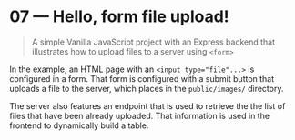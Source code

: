 # 07 &mdash; Hello, form file upload!
> A simple Vanilla JavaScript project with an Express backend that illustrates how to upload files to a server using `<form>`

In the example, an HTML page with an `<input type="file"...>` is configured in a form. That form is configured with a submit button that uploads a file to the server, which places in the `public/images/` directory.

The server also features an endpoint that is used to retrieve the the list of files that have been already uploaded. That information is used in the frontend to dynamically build a table.